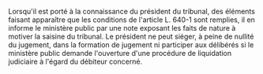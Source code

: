 Lorsqu'il est porté à la connaissance du président du tribunal, des éléments faisant apparaître que les conditions de l'article L. 640-1 sont remplies, il en informe le ministère public par une note exposant les faits de nature à motiver la saisine du tribunal. Le président ne peut siéger, à peine de nullité du jugement, dans la formation de jugement ni participer aux délibérés si le ministère public demande l'ouverture d'une procédure de liquidation judiciaire à l'égard du débiteur concerné.